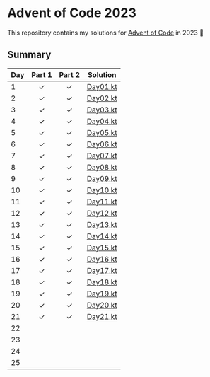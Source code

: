 # Advent of Code 2023

This repository contains my solutions for [Advent of Code](https://adventofcode.com/2023) in 2023 🎄

## Summary

| Day | Part 1 | Part 2 | Solution                       |
|-----|:------:|:------:|--------------------------------|
| 1   |   ✓    |   ✓    | [Day01.kt](src/day01/Day01.kt) |
| 2   |   ✓    |   ✓    | [Day02.kt](src/day02/Day02.kt) |
| 3   |   ✓    |   ✓    | [Day03.kt](src/day03/Day03.kt) |
| 4   |   ✓    |   ✓    | [Day04.kt](src/day04/Day04.kt) |
| 5   |   ✓    |   ✓    | [Day05.kt](src/day05/Day05.kt) |
| 6   |   ✓    |   ✓    | [Day06.kt](src/day06/Day06.kt) |
| 7   |   ✓    |   ✓    | [Day07.kt](src/day07/Day07.kt) |
| 8   |   ✓    |   ✓    | [Day08.kt](src/day08/Day08.kt) |
| 9   |   ✓    |   ✓    | [Day09.kt](src/day09/Day09.kt) |
| 10  |   ✓    |   ✓    | [Day10.kt](src/day10/Day10.kt) |
| 11  |   ✓    |   ✓    | [Day11.kt](src/day11/Day11.kt) |
| 12  |   ✓    |   ✓    | [Day12.kt](src/day12/Day12.kt) |
| 13  |   ✓    |   ✓    | [Day13.kt](src/day13/Day13.kt) |
| 14  |   ✓    |   ✓    | [Day14.kt](src/day14/Day14.kt) |
| 15  |   ✓    |   ✓    | [Day15.kt](src/day15/Day15.kt) |
| 16  |   ✓    |   ✓    | [Day16.kt](src/day16/Day16.kt) |
| 17  |   ✓    |   ✓    | [Day17.kt](src/day17/Day17.kt) |
| 18  |   ✓    |   ✓    | [Day18.kt](src/day18/Day18.kt) |
| 19  |   ✓    |   ✓    | [Day19.kt](src/day19/Day19.kt) |
| 20  |   ✓    |   ✓    | [Day20.kt](src/day20/Day20.kt) |
| 21  |   ✓    |   ✓    | [Day21.kt](src/day21/Day21.kt) |
| 22  |        |        |                                |
| 23  |        |        |                                |
| 24  |        |        |                                |
| 25  |        |        |                                |
